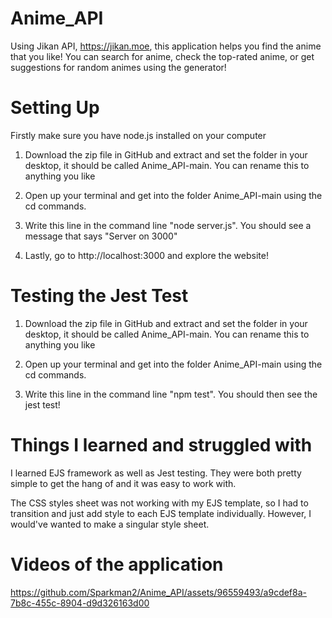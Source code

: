 # Anime_API

Using Jikan API, https://jikan.moe, this application helps you find the anime that you like! You can search for anime, check the top-rated anime, or get suggestions for random animes using the generator!

# Setting Up

Firstly make sure you have node.js installed on your computer

1. Download the zip file in GitHub and extract and set the folder in your desktop, it should be called Anime_API-main. You can rename this to anything you like

2. Open up your terminal and get into the folder Anime_API-main using the cd commands. 

3. Write this line in the command line "node server.js". You should see a message that says "Server on 3000"

4. Lastly, go to http://localhost:3000 and explore the website!

# Testing the Jest Test

1. Download the zip file in GitHub and extract and set the folder in your desktop, it should be called Anime_API-main. You can rename this to anything you like

2. Open up your terminal and get into the folder Anime_API-main using the cd commands. 

3. Write this line in the command line "npm test". You should then see the jest test!

# Things I learned and struggled with

I learned EJS framework as well as Jest testing. They were both pretty simple to get the hang of and it was easy to work with.

The CSS styles sheet was not working with my EJS template, so I had to transition and just add style to each EJS template individually. However, I would've wanted to make a singular style sheet.

# Videos of the application

https://github.com/Sparkman2/Anime_API/assets/96559493/a9cdef8a-7b8c-455c-8904-d9d326163d00

